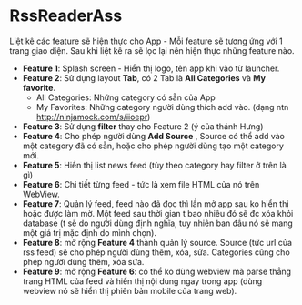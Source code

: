 # RssReaderAss
  Liệt kê các feature sẽ hiện thực cho App - Mỗi feature sẽ tương ứng với 1 trang giao diện. Sau khi liệt kê ra sẽ lọc lại nên hiện thực những feature nào.
  - **Feature 1**: Splash screen - Hiển thị logo, tên app khi vào từ launcher.
  - **Feature 2**: Sử dụng layout **Tab**, có 2 Tab là **All Categories** và **My favorite**.
    - All Categories: Những category có sẵn của App
    - My Favorites: Những category người dùng thích add vào. (dạng ntn http://ninjamock.com/s/iioepr)
  - **Feature 3**: Sử dụng **filter** thay cho Feature 2 (ý của thánh Hưng)
  - **Feature 4**: Cho phép người dùng **Add Source** , Source có thể add vào một category đã có sẵn, hoặc cho phép người dùng tạo một category mới.
  - **Feature 5**: Hiển thị list news feed (tùy theo category hay filter ở trên là gì)
  - **Feature 6**: Chi tiết từng feed - tức là xem file HTML của nó trên WebView.
  - **Feature 7**: Quản lý feed, feed nào đã đọc thì lần mở app sau ko hiển thị hoặc được làm mờ. Một feed sau thời gian t bao nhiêu đó sẽ đc xóa khỏi database (t sẽ do người dùng định nghĩa, tuy nhiên ban đầu nó sẽ mang một giá trị mặc định do mình chọn).
  - **Feature 8**: mở rộng **Feature 4** thành quản lý source. Source (tức url của rss feed) sẽ cho phép người dùng thêm, xóa, sửa. Categories cũng cho phép người dùng thêm, xóa sửa.
  - **Feature 9**: mở rộng **Feature 6**: có thể ko dùng webview mà parse thẳng trang HTML của feed và hiển thị nội dung ngay trong app (dùng webview nó sẽ hiển thị phiên bản mobile của trang web).